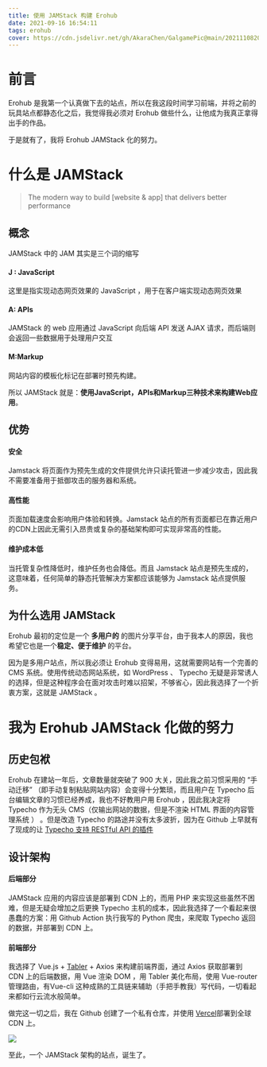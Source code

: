 ```yaml
---
title: 使用 JAMStack 构建 Erohub
date: 2021-09-16 16:54:11
tags: erohub
cover: https://cdn.jsdelivr.net/gh/AkaraChen/GalgamePic@main/20211108202153.png
---
```


# 前言 #

Erohub 是我第一个认真做下去的站点，所以在我这段时间学习前端，并将之前的玩具站点都静态化之后，我觉得我必须对 Erohub 做些什么，让他成为我真正拿得出手的作品。

于是就有了，我将 Erohub  JAMStack 化的努力。

<!--more-->


# 什么是 JAMStack #

> The modern way to build [website & app] that delivers better performance

## 概念 ##

JAMStack 中的 JAM 其实是三个词的缩写

#### J : JavaScript ####

这里是指实现动态网页效果的 JavaScript ，用于在客户端实现动态网页效果

#### A: APIs

JAMStack 的 web 应用通过  JavaScript 向后端 API 发送 AJAX 请求，而后端则会返回一些数据用于处理用户交互

#### M:Markup

网站内容的模板化标记在部署时预先构建。

所以 JAMStack 就是：**使用JavaScript，APIs和Markup三种技术来构建Web应用**。

## 优势 ##

#### 安全

Jamstack 将页面作为预先生成的文件提供允许只读托管进一步减少攻击，因此我不需要准备用于抵御攻击的服务器和系统。

#### 高性能

页面加载速度会影响用户体验和转换。Jamstack 站点的所有页面都已在靠近用户的CDN上因此无需引入昂贵或复杂的基础架构即可实现非常高的性能。

#### 维护成本低 ####

当托管复杂性降低时，维护任务也会降低。而且 Jamstack 站点是预先生成的，这意味着，任何简单的静态托管解决方案都应该能够为 Jamstack 站点提供服务。

## 为什么选用 JAMStack ##

Erohub 最初的定位是一个 **多用户的** 的图片分享平台，由于我本人的原因，我也希望它也是一个**稳定、便于维护** 的平台。

因为是多用户站点，所以我必须让 Erohub 变得易用，这就需要网站有一个完善的 CMS 系统。使用传统动态网站系统，如 WordPress 、 Typecho 无疑是非常诱人的选择，但是这种程序会在面对攻击时难以招架，不够省心，因此我选择了一个折衷方案，这就是  JAMStack 。

# 我为 Erohub JAMStack 化做的努力

## 历史包袱

Erohub 在建站一年后，文章数量就突破了 900 大关，因此我之前习惯采用的 “手动迁移” （即手动复制粘贴网站内容）会变得十分繁琐，而且用户在 Typecho 后台编辑文章的习惯已经养成，我也不好教用户用 Erohub ，因此我决定将 Typecho 作为无头 CMS（仅输出网站的数据，但是不渲染 HTML 界面的内容管理系统 ） 。但是改造 Typecho 的路途并没有太多波折，因为在 Github 上早就有了现成的让 [Typecho 支持 RESTful API 的插件](https://github.com/szj1006/typecho-api)

## 设计架构

#### 后端部分

JAMStack 应用的内容应该是部署到 CDN 上的，而用 PHP 来实现这些虽然不困难，但是无疑会增加之后更换 Typecho 主机的成本，因此我选择了一个看起来很愚蠢的方案：用 Github Action 执行我写的 Python 爬虫，来爬取 Typecho 返回的数据，并部署到 CDN 上。

#### 前端部分

我选择了 Vue.js + [Tabler](https://tabler.io/) + Axios 来构建前端界面，通过 Axios 获取部署到 CDN 上的后端数据，用 Vue 渲染 DOM ，用 Tabler 美化布局，使用 Vue-router 管理路由，有Vue-cli 这种成熟的工具链来辅助（手把手教我）写代码，一切看起来都如行云流水般简单。

做完这一切之后，我在 Github 创建了一个私有仓库，并使用 [Vercel](https://vercel.com/)部署到全球 CDN 上。

![](https://cdn.jsdelivr.net/gh/AkaraChen/GalgamePic/20210916183950.png)

至此，一个 JAMStack 架构的站点，诞生了。
